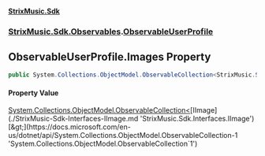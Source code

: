 #### [StrixMusic.Sdk](./index.md 'index')
### [StrixMusic.Sdk.Observables](./StrixMusic-Sdk-Observables.md 'StrixMusic.Sdk.Observables').[ObservableUserProfile](./StrixMusic-Sdk-Observables-ObservableUserProfile.md 'StrixMusic.Sdk.Observables.ObservableUserProfile')
## ObservableUserProfile.Images Property
```csharp
public System.Collections.ObjectModel.ObservableCollection<StrixMusic.Sdk.Interfaces.IImage> Images { get; }
```
#### Property Value
[System.Collections.ObjectModel.ObservableCollection&lt;](https://docs.microsoft.com/en-us/dotnet/api/System.Collections.ObjectModel.ObservableCollection-1 'System.Collections.ObjectModel.ObservableCollection`1')[IImage](./StrixMusic-Sdk-Interfaces-IImage.md 'StrixMusic.Sdk.Interfaces.IImage')[&gt;](https://docs.microsoft.com/en-us/dotnet/api/System.Collections.ObjectModel.ObservableCollection-1 'System.Collections.ObjectModel.ObservableCollection`1')  
